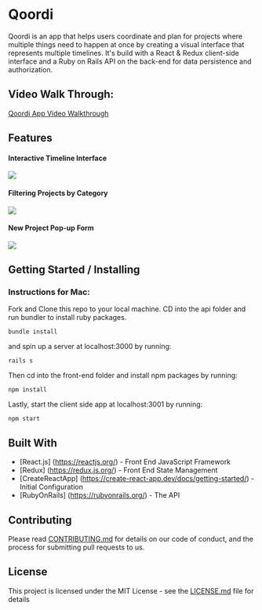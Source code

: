 # Qoordi

Qoordi is an app that helps users coordinate and plan for projects where multiple things need to happen at once by creating a visual interface that represents multiple timelines. It's build with a React & Redux client-side interface and a Ruby on Rails API on the back-end for data persistence and authorization. 

## Video Walk Through: 

[Qoordi App Video Walkthrough](https://youtu.be/vdeoZNp6Ffs)

## Features

#### **Interactive Timeline Interface**
![](https://i.imgur.com/eDoLFju.gif/)

#### **Filtering Projects by Category**
![](https://i.imgur.com/YAcDyLT.gif)

#### **New Project Pop-up Form**
![](https://i.imgur.com/knA0j9m.gif)


## Getting Started / Installing

### Instructions for Mac:

Fork and Clone this repo to your local machine. CD into the api folder and run bundler to install ruby packages.

```
bundle install
```

and spin up a server at localhost:3000 by running:

```
rails s
```

Then cd into the front-end folder and install npm packages by running:

```
npm install
```

Lastly, start the client side app at localhost:3001 by running:

```
npm start
```

## Built With

* [React.js] (https://reactjs.org/) - Front End JavaScript Framework
* [Redux] (https://redux.js.org/) - Front End State Management
* [CreateReactApp] (https://create-react-app.dev/docs/getting-started/) - Initial Configuration
* [RubyOnRails] (https://rubyonrails.org/) - The API

## Contributing

Please read [CONTRIBUTING.md](https://gist.github.com/PurpleBooth/b24679402957c63ec426) for details on our code of conduct, and the process for submitting pull requests to us.

## License

This project is licensed under the MIT License - see the [LICENSE.md](LICENSE.md) file for details
